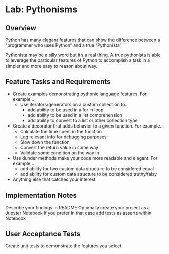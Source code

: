 # Lab: Pythonisms

## Overview
Python has many elegant features that can show the difference between a “programmer who uses Python” and a true “Pythonista”

Pythonista may be a silly word but it’s a real thing. A true pythonista is able to leverage the particular features of Python to accomplish a task in a simpler and more easy to reason about way.

## Feature Tasks and Requirements
- Create examples demonstrating pythonic language features. For example…
  - Use iterators/generators on a custom collection to…
    - add ability to be used in a for in loop
    - add ability to be used in a list comprehension
    - add ability to convert to a list or other collection type
- Create a decorator that adds behavior to a given function. For example…
  - Calculate the time spent in the function
  - Log relevant info for debugging purposes
  - Slow down the function
  - Convert the return value in some way
  - Validate some condition on the way in
- Use dunder methods make your code more readable and elegant. For example…
  - add ability for two custom data structure to be considered equal
  - add ability for custom data structure to be considered truthy/falsy
- Anything else that catches your interest
## Implementation Notes
Describe your findings in README
Optionally create your project as a Jupyter Notebook if you prefer
In that case add tests as asserts within Notebook
## User Acceptance Tests
Create unit tests to demonstrate the features you select.

